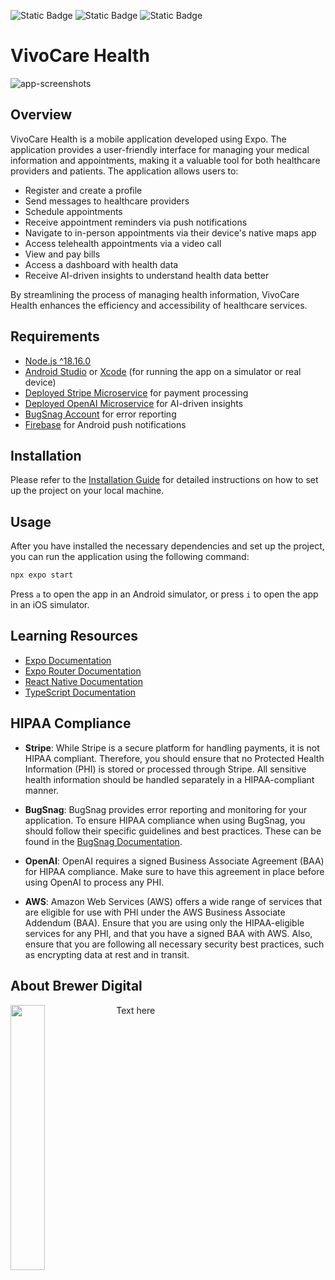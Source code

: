 ![Static Badge](https://img.shields.io/badge/license-apache-red)
![Static Badge](https://img.shields.io/github/v/release/brewerdigital-llc/FHIR-Dashboard)
![Static Badge](https://img.shields.io/badge/license-apache-red)

# VivoCare Health
![app-screenshots](https://github.com/brewerdigital-llc/FHIR-Dashboard/assets/33329110/c6954d45-9dfe-4a8d-b87d-ca05bce4e23f)
## Overview

VivoCare Health is a mobile application developed using Expo. The application provides a user-friendly interface for managing your medical information and appointments, making it a valuable tool for both healthcare providers and patients.  The application allows users to:  
- Register and create a profile
- Send messages to healthcare providers 
- Schedule appointments 
- Receive appointment reminders via push notifications 
- Navigate to in-person appointments via their device's native maps app
- Access telehealth appointments via a video call
- View and pay bills 
- Access a dashboard with health data
- Receive AI-driven insights to understand health data better

By streamlining the process of managing health information, VivoCare Health enhances the efficiency and accessibility of healthcare services.

## Requirements

- [Node.js ^18.16.0](https://nodejs.org/en/download)
- [Android Studio](https://developer.android.com/studio/install) or [Xcode](https://apps.apple.com/us/app/xcode/id497799835?mt=12) (for running the app on a simulator or real device)
- [Deployed Stripe Microservice](https://github.com/brewerdigital-llc/stripe-microservice) for payment processing
- [Deployed OpenAI Microservice](https://github.com/brewerdigital-llc/fhir-ai-ms) for AI-driven insights
- [BugSnag Account](https://app.bugsnag.com/user/new/) for error reporting
- [Firebase](https://docs.expo.dev/push-notifications/push-notifications-setup/#get-credentials-for-development-builds) for Android push notifications

## Installation

Please refer to the [Installation Guide](./docs/INSTALLATION.md) for detailed instructions on how to set up the project on your local machine.

## Usage

After you have installed the necessary dependencies and set up the project, you can run the application using the following command:

```bash
npx expo start
```
Press `a` to open the app in an Android simulator, or press `i` to open the app in an iOS simulator.

## Learning Resources

- [Expo Documentation](https://docs.expo.dev/)
- [Expo Router Documentation](https://docs.expo.dev/router/introduction/)
- [React Native Documentation](https://reactnative.dev/docs/getting-started)
- [TypeScript Documentation](https://www.typescriptlang.org/docs/)

## HIPAA Compliance

- **Stripe**: While Stripe is a secure platform for handling payments, it is not HIPAA compliant. Therefore, you should ensure that no Protected Health Information (PHI) is stored or processed through Stripe. All sensitive health information should be handled separately in a HIPAA-compliant manner.

- **BugSnag**: BugSnag provides error reporting and monitoring for your application. To ensure HIPAA compliance when using BugSnag, you should follow their specific guidelines and best practices. These can be found in the [BugSnag Documentation](https://docs.bugsnag.com/on-premise/single-machine/).

- **OpenAI**: OpenAI requires a signed Business Associate Agreement (BAA) for HIPAA compliance. Make sure to have this agreement in place before using OpenAI to process any PHI.

- **AWS**: Amazon Web Services (AWS) offers a wide range of services that are eligible for use with PHI under the AWS Business Associate Addendum (BAA). Ensure that you are using only the HIPAA-eligible services for any PHI, and that you have a signed BAA with AWS. Also, ensure that you are following all necessary security best practices, such as encrypting data at rest and in transit.


## About Brewer Digital

<a href="https://brewerdigital.com/">
  <img align="left" width="33%" src="https://github.com/brewerdigital-llc/FHIR-Dashboard/assets/33329110/676b2fd1-34f3-44ef-b6a3-3b4b409eb87f"/>
</a>
Text here

